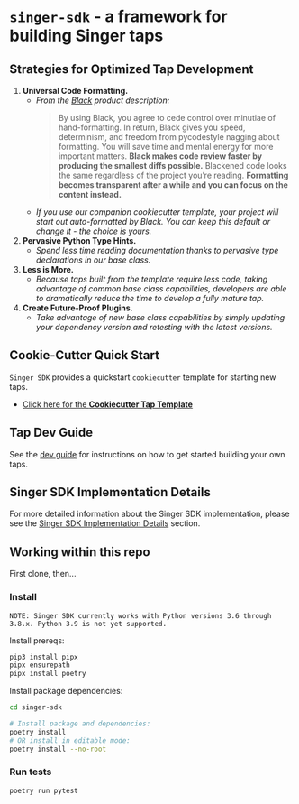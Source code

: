 # `singer-sdk` - a framework for building Singer taps

## Strategies for Optimized Tap Development

1. **Universal Code Formatting.**
    - _From the [Black](https://black.readthedocs.io) product description:_
      > By using Black, you agree to cede control over minutiae of hand-formatting. In return, Black gives you speed, determinism, and freedom from pycodestyle nagging about formatting. You will save time and mental energy for more important matters. **Black makes code review faster by producing the smallest diffs possible.** Blackened code looks the same regardless of the project you’re reading. **Formatting becomes transparent after a while and you can focus on the content instead.**
    - _If you use our companion cookiecutter template, your project will start out auto-formatted by Black. You can keep this default or change it - the choice is yours._
2. **Pervasive Python Type Hints.**
    - _Spend less time reading documentation thanks to pervasive type declarations in our base class._
3. **Less is More.**
    - _Because taps built from the template require less code, taking advantage of common base class capabilities, developers are able to dramatically reduce the time to develop a fully mature tap._
4. **Create Future-Proof Plugins.**
    - _Take advantage of new base class capabilities by simply updating your dependency version and retesting with the latest versions._

## Cookie-Cutter Quick Start

`Singer SDK` provides a quickstart `cookiecutter` template for starting new taps.

* [Click here for the **Cookiecutter Tap Template**](cookiecutter/tap-template/README.md)

## Tap Dev Guide

See the [dev guide](docs/dev_guide.md) for instructions on how to get started building your own
taps.

## Singer SDK Implementation Details

For more detailed information about the Singer SDK implementation, please see the 
[Singer SDK Implementation Details](./docs/implementation/README.md) section.

## Working within this repo

First clone, then...

### Install

`NOTE: Singer SDK currently works with Python versions 3.6 through 3.8.x. Python 3.9 is not yet supported.`

Install prereqs:

```bash
pip3 install pipx
pipx ensurepath
pipx install poetry
```

Install package dependencies:

```bash
cd singer-sdk
```

```bash
# Install package and dependencies:
poetry install
# OR install in editable mode:
poetry install --no-root
```

### Run tests

```bash
poetry run pytest
```
